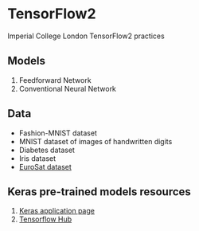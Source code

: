# TensorFlow2

Imperial College London TensorFlow2 practices

## Models
1. Feedforward Network
2. Conventional Neural Network

## Data
 - Fashion-MNIST dataset
 - MNIST dataset of images of handwritten digits
 - Diabetes dataset
 - Iris dataset
 - [EuroSat dataset](https://github.com/phelber/EuroSAT)

## Keras pre-trained models resources
1. [Keras application page](https://keras.io/api/applications/)
2. [Tensorflow Hub](https://tfhub.dev/)



